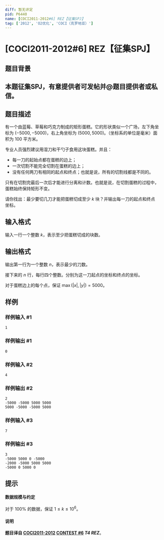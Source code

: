 ```yaml
---
diff: 暂无评定
pid: P6440
name: [COCI2011-2012#6] REZ【征集SPJ】
tag: ['2012', 'O2优化', 'COCI（克罗地亚）']
---
```

# [COCI2011-2012#6] REZ【征集SPJ】
## 题目背景

## 本题征集SPJ，有意提供者可发帖并@题目提供者或私信。
## 题目描述

有一个由蓝莓、草莓和巧克力制成的矩形蛋糕。它的形状类似一个广场，左下角坐标为 $(-5000,-5000)$，右上角坐标为 $(5000,5000)$。（坐标系的单位是毫米）面积为 $100$ 平方米。

专业人员强烈建议用湿刀和干勺子食用这块蛋糕。并且：

- 每一刀的起始点都在蛋糕的边上；
- 一次切割不能完全切割在蛋糕的边上；
- 没有任何两刀有相同的起点和终点；也就是说，所有的切割线都是不同的。

只有在切割完最后一次后才能进行分离和计数。也就是说，在切割蛋糕的过程中，蛋糕始终保持矩形不变。

请你找出：最少要切几刀才能把蛋糕切成至少 $k$ 块？并输出每一刀的起点和终点坐标。
## 输入格式

输入一行一个整数 $k$，表示至少把蛋糕切成的块数。
## 输出格式

输出第一行为一个整数 $n$，表示最少的刀数。

接下来的 $n$ 行，每行四个整数。分别为这一刀起点的坐标和终点的坐标。

对于蛋糕边上的每个点，保证 $\max(|x|,|y|)=5000$。
## 样例

### 样例输入 #1
```
1
```
### 样例输出 #1
```
0
```
### 样例输入 #2
```
4
```
### 样例输出 #2
```
2
-5000 -5000 5000 5000
5000 -5000 -5000 5000
```
### 样例输入 #3
```
7
```
### 样例输出 #3
```
3
-5000 5000 0 -5000
-2000 -5000 5000 5000
-5000 0 5000 0
```
## 提示

#### 数据规模与约定

对于 $100\%$ 的数据，保证 $1\le k\le 10^6$。

#### 说明

**题目译自 [COCI2011-2012](https://hsin.hr/coci/archive/2011_2012/) [CONTEST #6](https://hsin.hr/coci/archive/2011_2012/contest6_tasks.pdf) *T4 REZ***。

